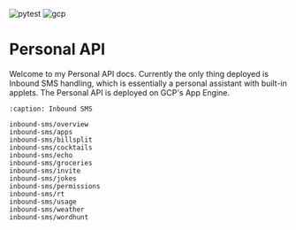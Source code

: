 ![pytest](https://github.com/preritdas/personal-api/actions/workflows/pytest.yml/badge.svg)
![gcp](https://github.com/preritdas/personal-api/actions/workflows/google-cloud.yml/badge.svg)


# Personal API


Welcome to my Personal API docs. Currently the only thing deployed is Inbound SMS handling, which is essentially a personal assistant with built-in applets. The Personal API is deployed on GCP's App Engine. 


```{toctree}
:caption: Inbound SMS

inbound-sms/overview
inbound-sms/apps
inbound-sms/billsplit
inbound-sms/cocktails
inbound-sms/echo
inbound-sms/groceries
inbound-sms/invite
inbound-sms/jokes
inbound-sms/permissions
inbound-sms/rt
inbound-sms/usage
inbound-sms/weather
inbound-sms/wordhunt
```
